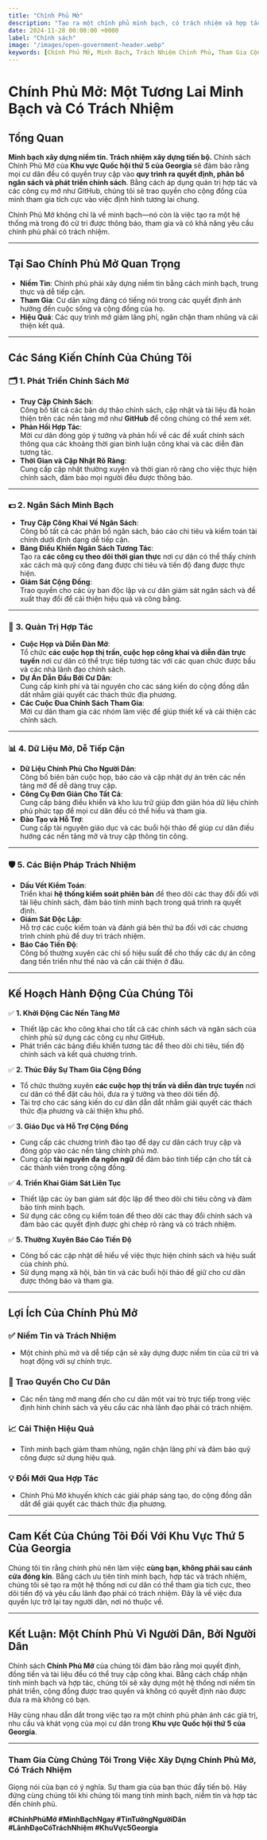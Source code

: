 ```yaml
---
title: "Chính Phủ Mở"
description: "Tạo ra một chính phủ minh bạch, có trách nhiệm và hợp tác, đưa quyền lực vào tay người dân, thúc đẩy niềm tin và quyết định bao trùm cho Khu vực Quốc hội thứ 5 của Georgia."
date: 2024-11-28 00:00:00 +0000
label: "Chính sách"
image: "/images/open-government-header.webp"
keywords: [Chính Phủ Mở, Minh Bạch, Trách Nhiệm Chính Phủ, Tham Gia Cộng Đồng, Khu Vực Quốc Hội thứ 5 của Georgia, Ngân Sách Minh Bạch, Gắn Kết Cộng Đồng, Nền Tảng Mở, Chính Phủ Đáng Tin Cậy, Quản Trị Hợp Tác]
---
```


# Chính Phủ Mở: Một Tương Lai Minh Bạch và Có Trách Nhiệm

## Tổng Quan

**Minh bạch xây dựng niềm tin. Trách nhiệm xây dựng tiến bộ.** Chính sách Chính Phủ Mở của **Khu vực Quốc hội thứ 5 của Georgia** sẽ đảm bảo rằng mọi cư dân đều có quyền truy cập vào **quy trình ra quyết định, phân bổ ngân sách và phát triển chính sách**. Bằng cách áp dụng quản trị hợp tác và các công cụ mở như GitHub, chúng tôi sẽ trao quyền cho cộng đồng của mình tham gia tích cực vào việc định hình tương lai chung.

Chính Phủ Mở không chỉ là về minh bạch—nó còn là việc tạo ra một hệ thống mà trong đó cử tri được thông báo, tham gia và có khả năng yêu cầu chính phủ phải có trách nhiệm.

---

## **Tại Sao Chính Phủ Mở Quan Trọng**

- **Niềm Tin**: Chính phủ phải xây dựng niềm tin bằng cách minh bạch, trung thực và dễ tiếp cận.  
- **Tham Gia**: Cư dân xứng đáng có tiếng nói trong các quyết định ảnh hưởng đến cuộc sống và cộng đồng của họ.  
- **Hiệu Quả**: Các quy trình mở giảm lãng phí, ngăn chặn tham nhũng và cải thiện kết quả.  

---

## **Các Sáng Kiến Chính Của Chúng Tôi**

### 🗂️ **1. Phát Triển Chính Sách Mở**
- **Truy Cập Chính Sách**:  
  Công bố tất cả các bản dự thảo chính sách, cập nhật và tài liệu đã hoàn thiện trên các nền tảng mở như **GitHub** để công chúng có thể xem xét.  
- **Phản Hồi Hợp Tác**:  
  Mời cư dân đóng góp ý tưởng và phản hồi về các đề xuất chính sách thông qua các khoảng thời gian bình luận công khai và các diễn đàn tương tác.  
- **Thời Gian và Cập Nhật Rõ Ràng**:  
  Cung cấp cập nhật thường xuyên và thời gian rõ ràng cho việc thực hiện chính sách, đảm bảo mọi người đều được thông báo.

---

### 💵 **2. Ngân Sách Minh Bạch**
- **Truy Cập Công Khai Về Ngân Sách**:  
  Công bố tất cả các phân bổ ngân sách, báo cáo chi tiêu và kiểm toán tài chính dưới định dạng dễ tiếp cận.  
- **Bảng Điều Khiển Ngân Sách Tương Tác**:  
  Tạo ra **các công cụ theo dõi thời gian thực** nơi cư dân có thể thấy chính xác cách mà quỹ công đang được chi tiêu và tiến độ đang được thực hiện.  
- **Giám Sát Cộng Đồng**:  
  Trao quyền cho các ủy ban độc lập và cư dân giám sát ngân sách và đề xuất thay đổi để cải thiện hiệu quả và công bằng.

---

### 🤝 **3. Quản Trị Hợp Tác**
- **Cuộc Họp và Diễn Đàn Mở**:  
  Tổ chức **các cuộc họp thị trấn, cuộc họp công khai và diễn đàn trực tuyến** nơi cư dân có thể trực tiếp tương tác với các quan chức được bầu và các nhà lãnh đạo chính sách.  
- **Dự Án Dẫn Đầu Bởi Cư Dân**:  
  Cung cấp kinh phí và tài nguyên cho các sáng kiến do cộng đồng dẫn dắt nhằm giải quyết các thách thức địa phương.  
- **Các Cuộc Đua Chính Sách Tham Gia**:  
  Mời cư dân tham gia các nhóm làm việc để giúp thiết kế và cải thiện các chính sách.

---

### 📊 **4. Dữ Liệu Mở, Dễ Tiếp Cận**
- **Dữ Liệu Chính Phủ Cho Người Dân**:  
  Công bố biên bản cuộc họp, báo cáo và cập nhật dự án trên các nền tảng mở để dễ dàng truy cập.  
- **Công Cụ Đơn Giản Cho Tất Cả**:  
  Cung cấp bảng điều khiển và kho lưu trữ giúp đơn giản hóa dữ liệu chính phủ phức tạp để mọi cư dân đều có thể hiểu và tham gia.  
- **Đào Tạo và Hỗ Trợ**:  
  Cung cấp tài nguyên giáo dục và các buổi hội thảo để giúp cư dân điều hướng các nền tảng mở và truy cập thông tin công.

---

### 🛡️ **5. Các Biện Pháp Trách Nhiệm**
- **Dấu Vết Kiểm Toán**:  
  Triển khai **hệ thống kiểm soát phiên bản** để theo dõi các thay đổi đối với tài liệu chính sách, đảm bảo tính minh bạch trong quá trình ra quyết định.  
- **Giám Sát Độc Lập**:  
  Hỗ trợ các cuộc kiểm toán và đánh giá bên thứ ba đối với các chương trình chính phủ để duy trì trách nhiệm.  
- **Báo Cáo Tiến Độ**:  
  Công bố thường xuyên các chỉ số hiệu suất để cho thấy các dự án công đang tiến triển như thế nào và cần cải thiện ở đâu.

---

## **Kế Hoạch Hành Động Của Chúng Tôi**

✅ **1. Khởi Động Các Nền Tảng Mở**  
- Thiết lập các kho công khai cho tất cả các chính sách và ngân sách của chính phủ sử dụng các công cụ như GitHub.  
- Phát triển các bảng điều khiển tương tác để theo dõi chi tiêu, tiến độ chính sách và kết quả chương trình.

✅ **2. Thúc Đẩy Sự Tham Gia Cộng Đồng**  
- Tổ chức thường xuyên **các cuộc họp thị trấn và diễn đàn trực tuyến** nơi cư dân có thể đặt câu hỏi, đưa ra ý tưởng và theo dõi tiến độ.  
- Tài trợ cho các sáng kiến do cư dân dẫn dắt nhằm giải quyết các thách thức địa phương và cải thiện khu phố.

✅ **3. Giáo Dục và Hỗ Trợ Cộng Đồng**  
- Cung cấp các chương trình đào tạo để dạy cư dân cách truy cập và đóng góp vào các nền tảng chính phủ mở.  
- Cung cấp **tài nguyên đa ngôn ngữ** để đảm bảo tính tiếp cận cho tất cả các thành viên trong cộng đồng.

✅ **4. Triển Khai Giám Sát Liên Tục**  
- Thiết lập các ủy ban giám sát độc lập để theo dõi chi tiêu công và đảm bảo tính minh bạch.  
- Sử dụng các công cụ kiểm toán để theo dõi các thay đổi chính sách và đảm bảo các quyết định được ghi chép rõ ràng và có trách nhiệm.

✅ **5. Thường Xuyên Báo Cáo Tiến Độ**  
- Công bố các cập nhật dễ hiểu về việc thực hiện chính sách và hiệu suất của chính phủ.  
- Sử dụng mạng xã hội, bản tin và các buổi hội thảo để giữ cho cư dân được thông báo và tham gia.

---

## **Lợi Ích Của Chính Phủ Mở**

### ✅ **Niềm Tin và Trách Nhiệm**  
- Một chính phủ mở và dễ tiếp cận sẽ xây dựng được niềm tin của cử tri và hoạt động với sự chính trực.

### 🤝 **Trao Quyền Cho Cư Dân**  
- Các nền tảng mở mang đến cho cư dân một vai trò trực tiếp trong việc định hình chính sách và yêu cầu các nhà lãnh đạo phải có trách nhiệm.

### 📈 **Cải Thiện Hiệu Quả**  
- Tính minh bạch giảm tham nhũng, ngăn chặn lãng phí và đảm bảo quỹ công được sử dụng hiệu quả.

### 💡 **Đổi Mới Qua Hợp Tác**  
- Chính Phủ Mở khuyến khích các giải pháp sáng tạo, do cộng đồng dẫn dắt để giải quyết các thách thức địa phương.

---

## **Cam Kết Của Chúng Tôi Đối Với Khu Vực Thứ 5 Của Georgia**

Chúng tôi tin rằng chính phủ nên làm việc **cùng bạn, không phải sau cánh cửa đóng kín**. Bằng cách ưu tiên tính minh bạch, hợp tác và trách nhiệm, chúng tôi sẽ tạo ra một hệ thống nơi cư dân có thể tham gia tích cực, theo dõi tiến độ và yêu cầu lãnh đạo phải có trách nhiệm. Đây là về việc đưa quyền lực trở lại tay người dân, nơi nó thuộc về.

---

## Kết Luận: Một Chính Phủ Vì Người Dân, Bởi Người Dân

Chính sách **Chính Phủ Mở** của chúng tôi đảm bảo rằng mọi quyết định, đồng tiền và tài liệu đều có thể truy cập công khai. Bằng cách chấp nhận tính minh bạch và hợp tác, chúng tôi sẽ xây dựng một hệ thống nơi niềm tin phát triển, cộng đồng được trao quyền và không có quyết định nào được đưa ra mà không có bạn.

Hãy cùng nhau dẫn dắt trong việc tạo ra một chính phủ phản ánh các giá trị, nhu cầu và khát vọng của mọi cư dân trong **Khu vực Quốc hội thứ 5 của Georgia**.

---

### **Tham Gia Cùng Chúng Tôi Trong Việc Xây Dựng Chính Phủ Mở, Có Trách Nhiệm**

Giọng nói của bạn có ý nghĩa. Sự tham gia của bạn thúc đẩy tiến bộ. Hãy đứng cùng chúng tôi khi chúng tôi mang tính minh bạch, niềm tin và hợp tác đến chính phủ.  

**#ChínhPhủMở #MinhBạchNgay #TinTưởngNgườiDân #LãnhĐạoCóTráchNhiệm #KhuVực5Georgia**